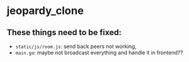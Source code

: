 # jeopardy_clone
## These things need to be fixed:
* `static/js/room.js`: send back peers not working,
* `main.go`: maybe not broadcast everything and handle it in frontend??
